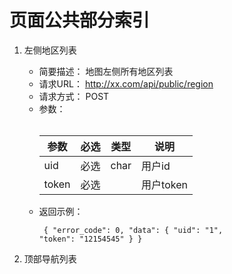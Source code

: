 # 页面公共部分索引
1.  左侧地区列表

    * 简要描述：
    地图左侧所有地区列表
    * 请求URL：
    http://xx.com/api/public/region
    * 请求方式：
    POST
    * 参数：<br /><br /><table><thead><th>参数</th><th>必选</th><th>类型</th><th>说明</th></thead><tbody><tr><td>uid</td><td>必选</td><td>char</td><td>用户id</td></tr><tr><td>token</td><td>必选</td><td></td><td>用户token</td></tr></tbody></table>
    * 返回示例：<pre><code>
  {
    "error_code": 0,
    "data": {
      "uid": "1",
      "token": "12154545"
    }
  }
    </code></pre>
    
1.  顶部导航列表
    
